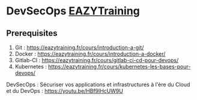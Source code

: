﻿# DevSecOps [EAZYTraining](https://eazytraining.fr/cours/devsecops-securiser-vos-applications-et-infrastructures-a-lere-du-cloud-et-du-devops/)

## Prerequisites

 1. Git : https://eazytraining.fr/cours/introduction-a-git/
 2. Docker : https://eazytraining.fr/cours/introduction-a-docker/
 3. Gitlab-CI : https://eazytraining.fr/cours/gitlab-ci-cd-pour-devops/
 4. Kubernetes : https://eazytraining.fr/cours/kubernetes-les-bases-pour-devops/

DevSecOps : Sécuriser vos applications et infrastructures à l'ère du Cloud et du DevOps : https://youtu.be/HBf9lHcUW9U
